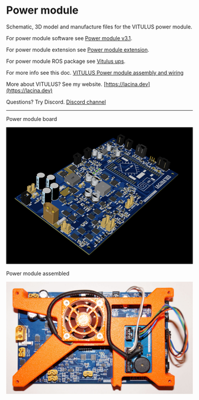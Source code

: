 # Power module
 Schematic, 3D model and manufacture files for the VITULUS power module.

 For power module software see [Power module v3.1](https://github.com/lacina-dev/powermodulev3_1).

 For power module extension see [Power module extension](https://github.com/lacina-dev/power_module_extension).

 For power module ROS package see [Vitulus ups](https://github.com/lacina-dev/vitulus_ups).

 For more info see this doc. 
 [VITULUS Power module assembly and wiring](https://docs.google.com/document/d/1gbUeb38EpmrZyLzsyhS_GtbKjz4Z-vhWeXakbzIWZlc/edit?usp=sharing)

 More about VITULUS? See my website.
 [https://lacina.dev](https://lacina.dev)

 Questions? Try Discord.
 [Discord channel](https://discord.gg/YqeNV5hEVN)

----------

Power module board

![Power module board](pwrMod3D.png)


Power module assembled

![Power module assembled](DSC03553.JPG)